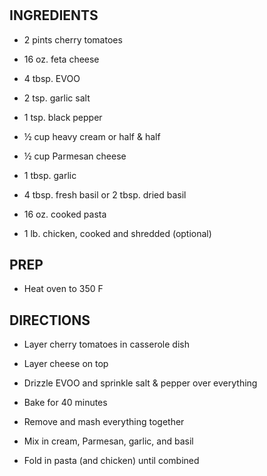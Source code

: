 # 

## INGREDIENTS

- 2 pints cherry tomatoes

- 16 oz. feta cheese

- 4 tbsp. EVOO

- 2 tsp. garlic salt

- 1 tsp. black pepper

- ½ cup heavy cream or half & half

- ½ cup Parmesan cheese

- 1 tbsp. garlic

- 4 tbsp. fresh basil or 2 tbsp. dried basil

- 16 oz. cooked pasta

- 1 lb. chicken, cooked and shredded (optional)

## PREP

- Heat oven to 350 F

## DIRECTIONS

- Layer cherry tomatoes in casserole dish

- Layer cheese on top

- Drizzle EVOO and sprinkle salt & pepper over everything

- Bake for 40 minutes

- Remove and mash everything together

- Mix in cream, Parmesan, garlic, and basil

- Fold in pasta (and chicken) until combined
